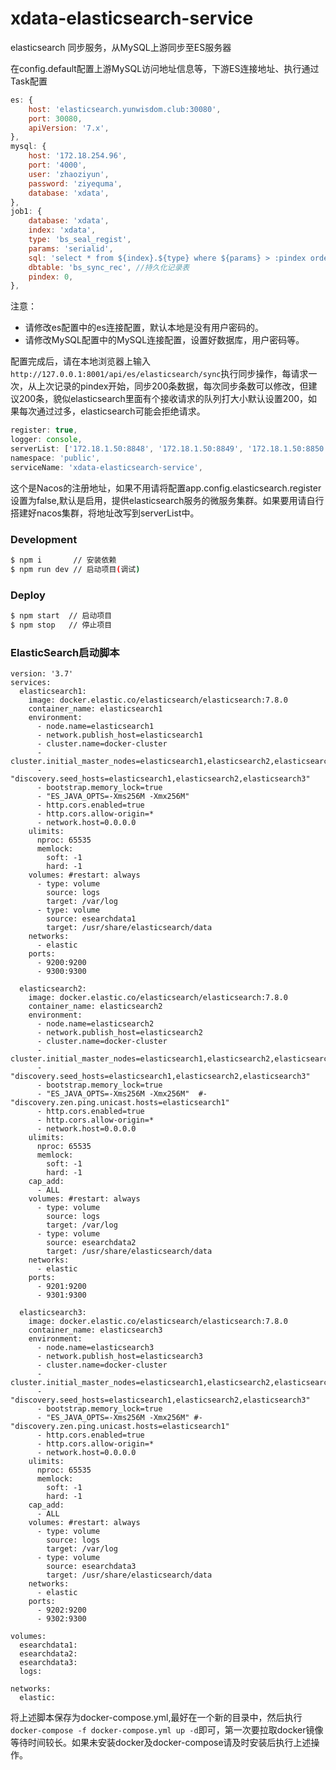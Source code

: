# xdata-elasticsearch-service

elasticsearch 同步服务，从MySQL上游同步至ES服务器

在config.default配置上游MySQL访问地址信息等，下游ES连接地址、执行通过Task配置

```js
es: {
    host: 'elasticsearch.yunwisdom.club:30080',
    port: 30080,
    apiVersion: '7.x',
},
mysql: {
    host: '172.18.254.96',
    port: '4000',
    user: 'zhaoziyun',
    password: 'ziyequma',
    database: 'xdata',
},
job1: {
    database: 'xdata',
    index: 'xdata',
    type: 'bs_seal_regist',
    params: 'serialid',
    sql: 'select * from ${index}.${type} where ${params} > :pindex order by ${params} asc limit 200',
    dbtable: 'bs_sync_rec', //持久化记录表  
    pindex: 0,
},
```

注意：
 - 请修改es配置中的es连接配置，默认本地是没有用户密码的。
 - 请修改MySQL配置中的MySQL连接配置，设置好数据库，用户密码等。

配置完成后，请在本地浏览器上输入`http://127.0.0.1:8001/api/es/elasticsearch/sync`执行同步操作，每请求一次，从上次记录的pindex开始，同步200条数据，每次同步条数可以修改，但建议200条，貌似elasticsearch里面有个接收请求的队列打大小默认设置200，如果每次通过过多，elasticsearch可能会拒绝请求。

```js
register: true,
logger: console,
serverList: ['172.18.1.50:8848', '172.18.1.50:8849', '172.18.1.50:8850'], // replace to real nacos serverList
namespace: 'public',
serviceName: 'xdata-elasticsearch-service',
```

这个是Nacos的注册地址，如果不用请将配置app.config.elasticsearch.register设置为false,默认是启用，提供elasticsearch服务的微服务集群。如果要用请自行搭建好nacos集群，将地址改写到serverList中。

### Development

```bash
$ npm i       // 安装依赖
$ npm run dev // 启动项目(调试)
```

### Deploy

```bash
$ npm start  // 启动项目
$ npm stop   // 停止项目
```


### ElasticSearch启动脚本

```
version: '3.7'
services:
  elasticsearch1:
    image: docker.elastic.co/elasticsearch/elasticsearch:7.8.0
    container_name: elasticsearch1
    environment:
      - node.name=elasticsearch1
      - network.publish_host=elasticsearch1
      - cluster.name=docker-cluster
      - cluster.initial_master_nodes=elasticsearch1,elasticsearch2,elasticsearch3
      - "discovery.seed_hosts=elasticsearch1,elasticsearch2,elasticsearch3"
      - bootstrap.memory_lock=true
      - "ES_JAVA_OPTS=-Xms256M -Xmx256M"
      - http.cors.enabled=true
      - http.cors.allow-origin=*
      - network.host=0.0.0.0
    ulimits:
      nproc: 65535
      memlock:
        soft: -1
        hard: -1
    volumes: #restart: always
      - type: volume
        source: logs
        target: /var/log
      - type: volume
        source: esearchdata1
        target: /usr/share/elasticsearch/data
    networks:
      - elastic
    ports:
      - 9200:9200
      - 9300:9300

  elasticsearch2:
    image: docker.elastic.co/elasticsearch/elasticsearch:7.8.0
    container_name: elasticsearch2
    environment:
      - node.name=elasticsearch2
      - network.publish_host=elasticsearch2
      - cluster.name=docker-cluster
      - cluster.initial_master_nodes=elasticsearch1,elasticsearch2,elasticsearch3
      - "discovery.seed_hosts=elasticsearch1,elasticsearch2,elasticsearch3"
      - bootstrap.memory_lock=true
      - "ES_JAVA_OPTS=-Xms256M -Xmx256M"  #- "discovery.zen.ping.unicast.hosts=elasticsearch1"
      - http.cors.enabled=true
      - http.cors.allow-origin=*
      - network.host=0.0.0.0
    ulimits:
      nproc: 65535
      memlock:
        soft: -1
        hard: -1
    cap_add:
      - ALL
    volumes: #restart: always
      - type: volume
        source: logs
        target: /var/log
      - type: volume
        source: esearchdata2
        target: /usr/share/elasticsearch/data
    networks:
      - elastic
    ports:
      - 9201:9200
      - 9301:9300

  elasticsearch3:
    image: docker.elastic.co/elasticsearch/elasticsearch:7.8.0
    container_name: elasticsearch3
    environment:
      - node.name=elasticsearch3
      - network.publish_host=elasticsearch3
      - cluster.name=docker-cluster
      - cluster.initial_master_nodes=elasticsearch1,elasticsearch2,elasticsearch3
      - "discovery.seed_hosts=elasticsearch1,elasticsearch2,elasticsearch3"
      - bootstrap.memory_lock=true
      - "ES_JAVA_OPTS=-Xms256M -Xmx256M" #- "discovery.zen.ping.unicast.hosts=elasticsearch1"
      - http.cors.enabled=true
      - http.cors.allow-origin=*
      - network.host=0.0.0.0
    ulimits:
      nproc: 65535
      memlock:
        soft: -1
        hard: -1
    cap_add:
      - ALL
    volumes: #restart: always
      - type: volume
        source: logs
        target: /var/log
      - type: volume
        source: esearchdata3
        target: /usr/share/elasticsearch/data
    networks:
      - elastic
    ports:
      - 9202:9200
      - 9302:9300

volumes:
  esearchdata1:
  esearchdata2:
  esearchdata3:
  logs:

networks:
  elastic:
```
将上述脚本保存为docker-compose.yml,最好在一个新的目录中，然后执行`docker-compose -f docker-compose.yml up -d`即可，第一次要拉取docker镜像等待时间较长。如果未安装docker及docker-compose请及时安装后执行上述操作。